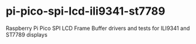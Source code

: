 # pi-pico-spi-lcd-ili9341-st7789
Raspberry Pi Pico SPI LCD Frame Buffer drivers and tests for ILI9341 and ST7789 displays

